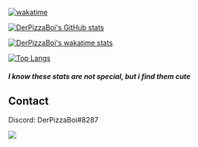 [![wakatime](https://wakatime.com/badge/user/e4e9b650-a9da-4c12-84db-5721d761a6d2.svg)](https://wakatime.com/@e4e9b650-a9da-4c12-84db-5721d761a6d2)

[![DerPizzaBoi's GitHub stats](https://github-readme-stats.vercel.app/api?username=DerPizzaBoi&count_private=true&show_icons=true&theme=dracula)](https://github.com/DerPizzaBoi)

[![DerPizzaBoi's wakatime stats](https://github-readme-stats.vercel.app/api/wakatime?username=@DerPizzaBoi&theme=dracula&layout=compact)](https://wakatime.com/DerPizzaBoi)

[![Top Langs](https://github-readme-stats.vercel.app/api/top-langs/?username=DerPizzaBoi&layout=compact&theme=dracula)](https://github.com/DerPizzaBoi)

[//]: # (https://github-readme-stats.vercel.app/api/wakatime?username=DerPizzaBoi&theme=dracula&layout=compact&custom_title=This+week)

##### I know these stats are not special, but i find them cute

## Contact

Discord: DerPizzaBoi#8287

![](https://komarev.com/ghpvc/?username=DerPizzaBoi&style=flat-square&color=red&label=visitors)

